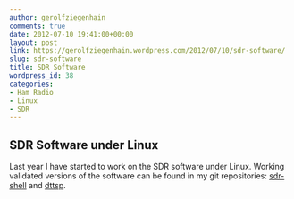 ```yaml
---
author: gerolfziegenhain
comments: true
date: 2012-07-10 19:41:00+00:00
layout: post
link: https://gerolfziegenhain.wordpress.com/2012/07/10/sdr-software/
slug: sdr-software
title: SDR Software
wordpress_id: 38
categories:
- Ham Radio
- Linux
- SDR
---
```


## SDR Software under Linux


Last year I have started to work on the SDR software under Linux. Working validated versions of the software can be found in my git repositories: [sdr-shell](https://github.com/8cH9azbsFifZ/sdr-shell) and [dttsp](https://github.com/8cH9azbsFifZ/dttsp).

